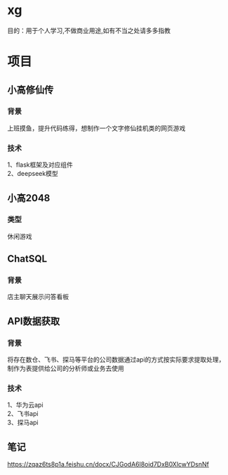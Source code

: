 # xg
目的：用于个人学习,不做商业用途,如有不当之处请多多指教
# 项目
## 小高修仙传
### 背景
上班摸鱼，提升代码练得，想制作一个文字修仙挂机类的网页游戏
### 技术
1、flask框架及对应组件<br>
2、deepseek模型<br>

## 小高2048
### 类型
休闲游戏

## ChatSQL 
### 背景
店主聊天展示问答看板
## API数据获取
### 背景
将存在数仓、飞书、探马等平台的公司数据通过api的方式按实际要求提取处理，制作为表提供给公司的分析师或业务去使用
### 技术
1、华为云api<br>
2、飞书api<br>
3、探马api
## 笔记
https://zqaz6ts8p1a.feishu.cn/docx/CJGodA6l8oid7DxB0XlcwYDsnNf